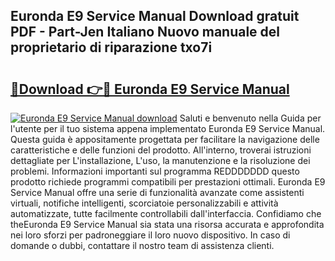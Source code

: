 ## Euronda E9 Service Manual Download gratuit PDF - Part-Jen Italiano Nuovo manuale del proprietario di riparazione txo7i

# <h2><a href="http://dfa68df.blite.top/?on=Euronda+E9+Service+Manual">🔗Download 👉🔴 Euronda E9 Service Manual</a></h2>

[![Euronda E9 Service Manual download](https://i.imgur.com/lujVjoI.png)](http://dfa68df.blite.top/?on=Euronda+E9+Service+Manual)
Saluti e benvenuto nella Guida per l'utente per il tuo sistema appena implementato Euronda E9 Service Manual. Questa guida è appositamente progettata per facilitare la navigazione delle caratteristiche e delle funzioni del prodotto. All'interno, troverai istruzioni dettagliate per L'installazione, L'uso, la manutenzione e la risoluzione dei problemi. Informazioni importanti sul programma REDDDDDDD questo prodotto richiede programmi compatibili per prestazioni ottimali. Euronda E9 Service Manual offre una serie di funzionalità avanzate come assistenti virtuali, notifiche intelligenti, scorciatoie personalizzabili e attività automatizzate, tutte facilmente controllabili dall'interfaccia. Confidiamo che theEuronda E9 Service Manual sia stata una risorsa accurata e approfondita nei loro sforzi per padroneggiare il loro nuovo dispositivo. In caso di domande o dubbi, contattare il nostro team di assistenza clienti.
